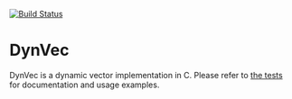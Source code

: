 [![Build Status](https://travis-ci.com/brosenan/dynvec.svg?branch=master)](https://travis-ci.com/brosenan/dynvec)

# DynVec

DynVec is a dynamic vector implementation in C. Please refer
to [the tests](test_dynvec.c) for documentation and usage examples.
